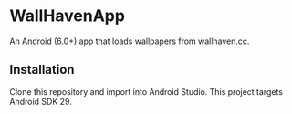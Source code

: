 # WallHavenApp
An Android (6.0+) app that loads wallpapers from wallhaven.cc. 

## Installation
Clone this repository and import into Android Studio. This project targets Android SDK 29.

